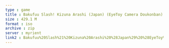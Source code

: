 ```yaml
---
type : game
title : Bakufuu Slash! Kizuna Arashi (Japan) (EyeToy Camera Doukonban)
size : 429.1 M
format : iso
archive : zip
server : myrient
link2 : Bakufuu%20Slash%21%20Kizuna%20Arashi%20%28Japan%29%20%28EyeToy%20Camera%20Doukonban%29
---
```

